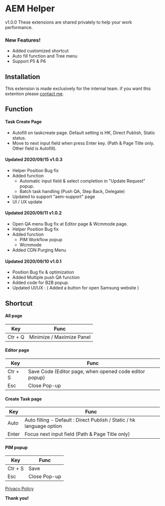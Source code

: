 # AEM Helper
v1.0.0
These extensions are shared privately to help your work performance.

### New Features!
  - Added customized shortcut
  - Auto fill function and Tree menu
  - Support P5 & P6
 
## Installation
This extension is made exclusively for the internal team. if you want this extention please [contact me](mailto:leviheo@gmail.com).

## Function
  #### Task Create Page
  - Autofill on taskcreate page. Default setting is HK, Direct Publish, Static status.
  - Move to next input field when press Enter key. (Path & Page Title only. Other field is Autofill).
  
  #### Updated 2020/09/15  v1.0.3
  - Helper Position Bug fix
  - Added function
     -  Automatic input field & select completion in "Update Request" popup.
     -  Batch task handling (Push QA, Step Back, Delegate)
  - Updated to support "aem-support" page
  - UI / UX update
  
  #### Updated 2020/09/11  v1.0.2
  - Open QA menu Bug fix at Editor page & Wcmmode page.
  - Helper Position Bug fix
  - Added  function 
     - PIM Workflow popup
     - Wcmmode
  - Added CDN Purging Menu
  
  #### Updated 2020/09/10  v1.0.1
  - Position Bug fix & optimization
  - Added Multiple push QA function
  - Added code for B2B popup.
  - Updated UI/UX : ( Added a button for open Samsung website )

## Shortcut

#### All page

| Key | Func |
| ------ | ------ |
| Ctr + Q | Minimize / Maximize Panel |

#### Editor page

| Key | Func |
| ------ | ------ |
| Ctr + S | Save Code (Editor page, when opened code editor popup) |
| Esc | Close Pop-up |

#### Create Task page

| Key | Func |
| ------ | ------ |
| Auto | Auto filling - Default : Direct Publish / Static / hk language option |
| Enter | Focus next input field (Path & Page Title only) |


#### PIM popup

| Key | Func |
| ------ | ------ |
| Ctr + S | Save |
| Esc | Close Pop-up |

 [Privacy Policy](https://leviheo.github.io/aemhelper/privacy)
 
**Thank you!**

